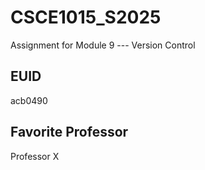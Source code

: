 # CSCE1015_S2025

Assignment for Module 9 --- Version Control

## EUID
acb0490
## Favorite Professor
Professor X
